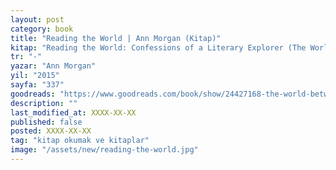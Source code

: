 ```yaml
---
layout: post
category: book
title: "Reading the World | Ann Morgan (Kitap)"
kitap: "Reading the World: Confessions of a Literary Explorer (The World Between Two Covers: Reading the Globe)"
tr: "-"
yazar: "Ann Morgan"
yil: "2015"
sayfa: "337"
goodreads: "https://www.goodreads.com/book/show/24427168-the-world-between-two-covers"
description: ""
last_modified_at: XXXX-XX-XX
published: false
posted: XXXX-XX-XX
tag: "kitap okumak ve kitaplar"
image: "/assets/new/reading-the-world.jpg"
---
```


